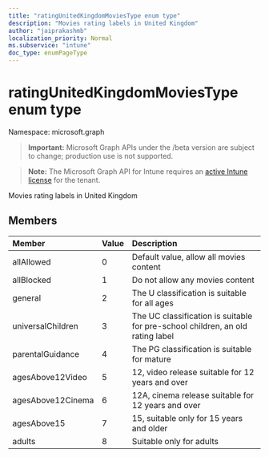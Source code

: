 ```yaml
---
title: "ratingUnitedKingdomMoviesType enum type"
description: "Movies rating labels in United Kingdom"
author: "jaiprakashmb"
localization_priority: Normal
ms.subservice: "intune"
doc_type: enumPageType
---
```


# ratingUnitedKingdomMoviesType enum type

Namespace: microsoft.graph

> **Important:** Microsoft Graph APIs under the /beta version are subject to change; production use is not supported.

> **Note:** The Microsoft Graph API for Intune requires an [active Intune license](https://go.microsoft.com/fwlink/?linkid=839381) for the tenant.

Movies rating labels in United Kingdom

## Members
|Member|Value|Description|
|:---|:---|:---|
|allAllowed|0|Default value, allow all movies content|
|allBlocked|1|Do not allow any movies content|
|general|2|The U classification is suitable for all ages|
|universalChildren|3|The UC classification is suitable for pre-school children, an old rating label|
|parentalGuidance|4|The PG classification is suitable for mature|
|agesAbove12Video|5|12, video release suitable for 12 years and over|
|agesAbove12Cinema|6|12A, cinema release suitable for 12 years and over|
|agesAbove15|7|15, suitable only for 15 years and older|
|adults|8|Suitable only for adults|